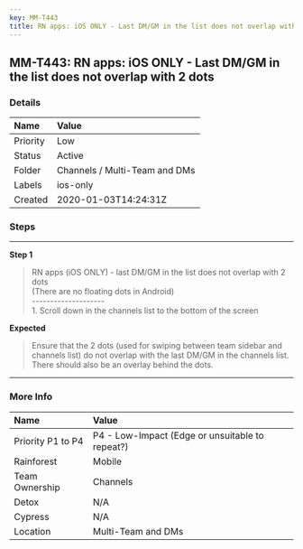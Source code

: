```yaml
---
key: MM-T443
title: RN apps: iOS ONLY - Last DM/GM in the list does not overlap with 2 dots
---
```


## MM-T443: RN apps: iOS ONLY - Last DM/GM in the list does not overlap with 2 dots

### Details

| Name     | Value                         |
| :------- | :---------------------------- |
| Priority | Low                           |
| Status   | Active                        |
| Folder   | Channels / Multi-Team and DMs |
| Labels   | ios-only                      |
| Created  | 2020-01-03T14:24:31Z          |

### Steps

<hr/>

**Step 1**

> <article>RN apps (iOS ONLY) - last DM/GM in the list does not overlap with 2 dots<br />(There are no floating dots in Android)<br />--------------------<br />1. Scroll down in the channels list to the bottom of the screen</article>

**Expected**

> <article>Ensure that the 2 dots (used for swiping between team sidebar and channels list) do not overlap with the last DM/GM in the channels list. There should also be an overlay behind the dots.</article>

<hr/>

### More Info

| Name              | Value                                           |
| :---------------- | :---------------------------------------------- |
| Priority P1 to P4 | P4 - Low-Impact (Edge or unsuitable to repeat?) |
| Rainforest        | Mobile                                          |
| Team Ownership    | Channels                                        |
| Detox             | N/A                                             |
| Cypress           | N/A                                             |
| Location          | Multi-Team and DMs                              |
